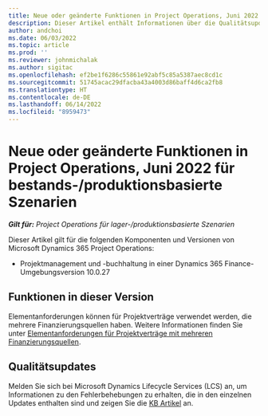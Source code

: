 ```yaml
---
title: Neue oder geänderte Funktionen in Project Operations, Juni 2022 für bestands-/produktionsbasierte Szenarien
description: Dieser Artikel enthält Informationen über die Qualitätsupdates, die in der Version von Project Operations vom Juni 2022 für lager- und produktionsbasierte Szenarien verfügbar sind.
author: andchoi
ms.date: 06/03/2022
ms.topic: article
ms.prod: ''
ms.reviewer: johnmichalak
ms.author: sigitac
ms.openlocfilehash: ef2be1f6286c55861e92abf5c85a5387aec8cd1c
ms.sourcegitcommit: 51745acac29dfacba43a4003d86baff4d6ca2fb8
ms.translationtype: HT
ms.contentlocale: de-DE
ms.lasthandoff: 06/14/2022
ms.locfileid: "8959473"
---
```

# <a name="whats-new-or-changed-in-project-operations-june-2022-for-stockedproduction-based-scenarios"></a>Neue oder geänderte Funktionen in Project Operations, Juni 2022 für bestands-/produktionsbasierte Szenarien

_**Gilt für:** Project Operations für lager-/produktionsbasierte Szenarien_

Dieser Artikel gilt für die folgenden Komponenten und Versionen von Microsoft Dynamics 365 Project Operations:

- Projektmanagement und -buchhaltung in einer Dynamics 365 Finance-Umgebungsversion 10.0.27

## <a name="features-included-in-this-release"></a>Funktionen in dieser Version

Elementanforderungen können für Projektverträge verwendet werden, die mehrere Finanzierungsquellen haben. Weitere Informationen finden Sie unter [Elementanforderungen für Projektverträge mit mehreren Finanzierungsquellen](/multiple-funding-sources-item-req.md).

## <a name="quality-updates"></a>Qualitätsupdates

Melden Sie sich bei Microsoft Dynamics Lifecycle Services (LCS) an, um Informationen zu den Fehlerbehebungen zu erhalten, die in den einzelnen Updates enthalten sind und zeigen Sie die [KB Artikel](https://fix.lcs.dynamics.com/Issue/Details?bugId=673271) an.
